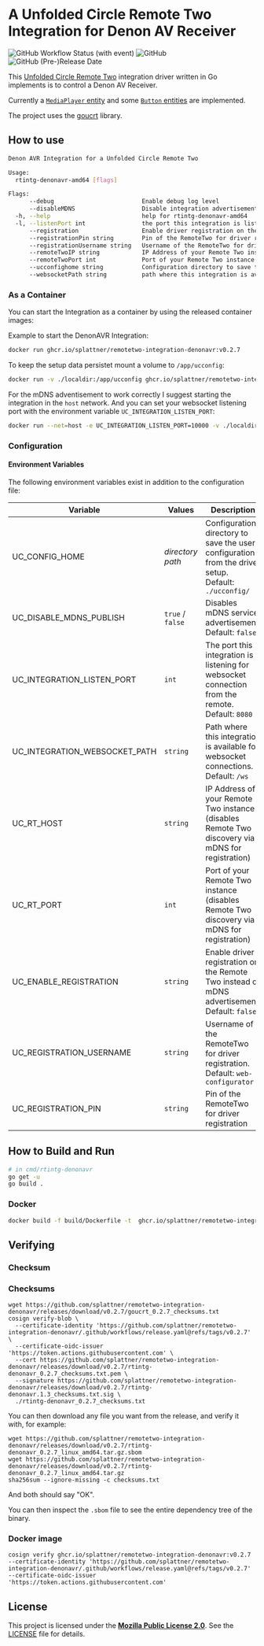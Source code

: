 # A Unfolded Circle Remote Two Integration for Denon AV Receiver

![GitHub Workflow Status (with event)](https://img.shields.io/github/actions/workflow/status/splattner/remotetwo-integration-denonavr/main.yaml)
![GitHub](https://img.shields.io/github/license/splattner/remotetwo-integration-denonavr)
![GitHub (Pre-)Release Date](https://img.shields.io/github/release-date-pre/splattner/remotetwo-integration-denonavr)

This [Unfolded Circle Remote Two](https://www.unfoldedcircle.com/) integration driver written in Go implements is to control a Denon AV Receiver.

Currently a [`MediaPlayer` entity](https://github.com/unfoldedcircle/core-api/blob/main/doc/entities/entity_media_player.md) and some [`Button` entities](https://github.com/unfoldedcircle/core-api/blob/main/doc/entities/entity_button.md) are implemented.

The project uses the [goucrt](https://github.com/splattner/goucrt) library.

## How to use

```bash
Denon AVR Integration for a Unfolded Circle Remote Two

Usage:
  rtintg-denonavr-amd64 [flags]

Flags:
      --debug                         Enable debug log level
      --disableMDNS                   Disable integration advertisement via mDNS
  -h, --help                          help for rtintg-denonavr-amd64
  -l, --listenPort int                the port this integration is listening for websocket connection from the remote (default 8080)
      --registration                  Enable driver registration on the Remote Two instead of mDNS advertisement
      --registrationPin string        Pin of the RemoteTwo for driver registration
      --registrationUsername string   Username of the RemoteTwo for driver registration (default "web-configurator")
      --remoteTwoIP string            IP Address of your Remote Two instance (disables Remote Two discovery)
      --remoteTwoPort int             Port of your Remote Two instance (disables Remote Two discovery) (default 80)
      --ucconfighome string           Configuration directory to save the user configuration from the driver setup (default "./ucconfig/")
      --websocketPath string          path where this integration is available for websocket connections (default "/ws")

```

### As a Container

You can start the Integration as a container by using the released container images:

Example to start the DenonAVR Integration:

```bash
docker run ghcr.io/splattner/remotetwo-integration-denonavr:v0.2.7
```

To keep the setup data persistet mount a volume to `/app/ucconfig`:

```bash
docker run -v ./localdir:/app/ucconfig ghcr.io/splattner/remotetwo-integration-denonavr:v0.2.7
```

For the mDNS adventisement to work correctly I suggest starting the integration in the `host` network. And you can set your websocket listening port with the environment variable `UC_INTEGRATION_LISTEN_PORT`:

```bash
docker run --net=host -e UC_INTEGRATION_LISTEN_PORT=10000 -v ./localdir:/app/ucconfig ghcr.io/splattner/remotetwo-integration-denonavr:v0.3.7
```

### Configuration

#### Environment Variables

The following environment variables exist in addition to the configuration file:

| Variable                     | Values               |Description |
|------------------------------|----------------------|--------------------------------------------------------------------------------|
| UC_CONFIG_HOME               | _directory path_     | Configuration directory to save the user configuration from the driver setup.<br>Default: `./ucconfig/` |
| UC_DISABLE_MDNS_PUBLISH      | `true` / `false`     | Disables mDNS service advertisement.<br>Default: `false` |
| UC_INTEGRATION_LISTEN_PORT | `int` | The port this integration is listening for websocket connection from the remote.<br> Default: `8080` |
| UC_INTEGRATION_WEBSOCKET_PATH | `string` | Path where this integration is available for websocket connections.<br> Default: `/ws` |
| UC_RT_HOST | `string` | IP Address of your Remote Two instance (disables Remote Two discovery via mDNS for registration) |
| UC_RT_PORT | `int` | Port of your Remote Two instance (disables Remote Two discovery via mDNS for registration) |
| UC_ENABLE_REGISTRATION | `string` | Enable driver registration on the Remote Two instead of mDNS advertisement.<br> Default: `false` |
| UC_REGISTRATION_USERNAME | `string` | Username of the RemoteTwo for driver registration.<br> Default: `web-configurator` |
| UC_REGISTRATION_PIN | `string` | Pin of the RemoteTwo for driver registration |


## How to Build and Run

```bash
# in cmd/rtintg-denonavr
go get -u
go build .
```

### Docker

```bash
docker build -f build/Dockerfile -t  ghcr.io/splattner/remotetwo-integration-denonavr:latest
```

## Verifying

### Checksum

### Checksums

```shell
wget https://github.com/splattner/remotetwo-integration-denonavr/releases/download/v0.2.7/goucrt_0.2.7_checksums.txt
cosign verify-blob \
  --certificate-identity 'https://github.com/splattner/remotetwo-integration-denonavr/.github/workflows/release.yaml@refs/tags/v0.2.7' \
  --certificate-oidc-issuer 'https://token.actions.githubusercontent.com' \
  --cert https://github.com/splattner/remotetwo-integration-denonavr/releases/download/v0.2.7/rtintg-denonavr_0.2.7_checksums.txt.pem \
  --signature https://github.com/splattner/remotetwo-integration-denonavr/releases/download/v0.2.7/rtintg-denonavr.1.3_checksums.txt.sig \
  ./rtintg-denonavr_0.2.7_checksums.txt
```

You can then download any file you want from the release, and verify it with, for example:

```shell
wget https://github.com/splattner/remotetwo-integration-denonavr/releases/download/v0.2.7/rtintg-denonavr_0.2.7_linux_amd64.tar.gz.sbom
wget https://github.com/splattner/remotetwo-integration-denonavr/releases/download/v0.2.7/rtintg-denonavr_0.2.7_linux_amd64.tar.gz
sha256sum --ignore-missing -c checksums.txt
```

And both should say "OK".

You can then inspect the `.sbom` file to see the entire dependency tree of the binary.

### Docker image

```shell
cosign verify ghcr.io/splattner/remotetwo-integration-denonavr:v0.2.7 --certificate-identity 'https://github.com/splattner/remotetwo-integration-denonavr/.github/workflows/release.yaml@refs/tags/v0.2.7' --certificate-oidc-issuer 'https://token.actions.githubusercontent.com'
```

## License

This project is licensed under the [**Mozilla Public License 2.0**](https://choosealicense.com/licenses/mpl-2.0/).
See the [LICENSE](LICENSE) file for details.
